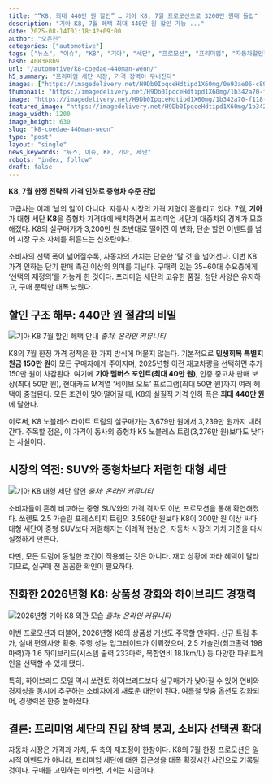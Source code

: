 ```yaml
---
title: "“K8, 최대 440만 원 할인” … 기아 K8, 7월 프로모션으로 3200만 원대 돌입"
description: "기아 K8, 7월 혜택 최대 440만 원 할인 가능 ..."
date: 2025-08-14T01:18:42+09:00
author: "오은진"
categories: ["automotive"]
tags: ["뉴스", "이슈", "K8", "기아", "세단", "프로모션", "프리미엄", "자동차할인정책", "신차구매트렌드"]
hash: 4083e8b9
url: "/automotive/k8-coedae-440man-weon/"
h5_summary: "프리미엄 세단 시장, 가격 장벽이 무너진다"
images: ["https://imagedelivery.net/H9Db0IpqceHdtipd1X60mg/0e93ae06-c89f-4b5c-58d2-787874a4d300/public", "https://imagedelivery.net/H9Db0IpqceHdtipd1X60mg/7e25f587-3375-44a3-46cc-56bd6efaa200/public", "https://imagedelivery.net/H9Db0IpqceHdtipd1X60mg/1b342a70-f118-401d-ed86-c822c5db0000/public", "https://imagedelivery.net/H9Db0IpqceHdtipd1X60mg/f797e272-3ac3-438e-37ac-4c56d32eee00/public"]
thumbnail: "https://imagedelivery.net/H9Db0IpqceHdtipd1X60mg/1b342a70-f118-401d-ed86-c822c5db0000/public"
image: "https://imagedelivery.net/H9Db0IpqceHdtipd1X60mg/1b342a70-f118-401d-ed86-c822c5db0000/public"
featured_image: "https://imagedelivery.net/H9Db0IpqceHdtipd1X60mg/1b342a70-f118-401d-ed86-c822c5db0000/public"
image_width: 1200
image_height: 630
slug: "k8-coedae-440man-weon"
type: "post"
layout: "single"
news_keywords: "뉴스, 이슈, K8, 기아, 세단"
robots: "index, follow"
draft: false
---
```


**K8, 7월 한정 전략적 가격 인하로 중형차 수준 진입**

고급차는 이제 ‘남의 일’이 아니다. 자동차 시장의 가격 지형이 흔들리고 있다. 7월, **기아**가 대형 세단 **K8**을 중형차 가격대에 배치하면서 프리미엄 세단과 대중차의 경계가 모호해졌다. K8의 실구매가가 3,200만 원 초반대로 떨어진 이 변화, 단순 할인 이벤트를 넘어 시장 구조 자체를 뒤흔드는 신호탄이다.

소비자의 선택 폭이 넓어질수록, 자동차의 가치는 단순한 ‘탈 것’을 넘어선다. 이번 K8 가격 인하는 단기 판매 촉진 이상의 의미를 지닌다. 구매력 있는 35~60대 수요층에게 ‘선택의 재정의’를 가능케 한 것이다. 프리미엄 세단의 고유한 품질, 첨단 사양은 유지하고, 구매 문턱만 대폭 낮췄다.

## 할인 구조 해부: 440만 원 절감의 비밀

![기아 K8 7월 할인 혜택 안내](https://imagedelivery.net/H9Db0IpqceHdtipd1X60mg/7e25f587-3375-44a3-46cc-56bd6efaa200/public)
*출처: 온라인 커뮤니티*


K8의 7월 한정 가격 정책은 한 가지 방식에 머물지 않는다. 기본적으로 **민생회복 특별지원금 150만 원**이 모든 구매자에게 주어지며, 2025년형 이전 재고차량을 선택하면 추가 150만 원이 차감된다. 여기에 **기아 멤버스 포인트(최대 40만 원)**, 인증 중고차 판매 보상(최대 50만 원), 현대카드 M계열 ‘세이브 오토’ 프로그램(최대 50만 원)까지 여러 혜택이 중첩된다. 모든 조건이 맞아떨어질 때, K8의 실질적 가격 인하 폭은 **최대 440만 원**에 달한다.

이로써, K8 노블레스 라이트 트림의 실구매가는 3,679만 원에서 3,239만 원까지 내려간다. 주목할 점은, 이 가격이 동사의 중형차 K5 노블레스 트림(3,276만 원)보다도 낮다는 사실이다.

## 시장의 역전: SUV와 중형차보다 저렴한 대형 세단

![기아 K8 대형 세단 할인](https://imagedelivery.net/H9Db0IpqceHdtipd1X60mg/0e93ae06-c89f-4b5c-58d2-787874a4d300/public)
*출처: 온라인 커뮤니티*


소비자들이 흔히 비교하는 중형 SUV와의 가격 격차도 이번 프로모션을 통해 확연해졌다. 쏘렌토 2.5 가솔린 프레스티지 트림의 3,580만 원보다 K8이 300만 원 이상 싸다. 대형 세단이 중형 SUV보다 저렴해지는 이례적 현상은, 자동차 시장의 가치 기준을 다시 설정하게 만든다.

다만, 모든 트림에 동일한 조건이 적용되는 것은 아니다. 재고 상황에 따라 혜택이 달라지므로, 실구매 전 꼼꼼한 확인이 필요하다.

## 진화한 2026년형 K8: 상품성 강화와 하이브리드 경쟁력

![2026년형 기아 K8 외관 모습](https://imagedelivery.net/H9Db0IpqceHdtipd1X60mg/f797e272-3ac3-438e-37ac-4c56d32eee00/public)
*출처: 온라인 커뮤니티*


이번 프로모션과 더불어, 2026년형 K8의 상품성 개선도 주목할 만하다. 신규 트림 추가, 실내 편의사양 확충, 주행 성능 업그레이드가 이뤄졌으며, 2.5 가솔린(최고출력 198마력)과 1.6 하이브리드(시스템 출력 233마력, 복합연비 18.1km/L) 등 다양한 파워트레인을 선택할 수 있게 됐다.

특히, 하이브리드 모델 역시 쏘렌토 하이브리드보다 실구매가가 낮아질 수 있어 연비와 경제성을 동시에 추구하는 소비자에게 새로운 대안이 된다. 여름철 맞춤 옵션도 강화되어, 경쟁력은 한층 높아졌다.

## 결론: 프리미엄 세단의 진입 장벽 붕괴, 소비자 선택권 확대

자동차 시장은 가격과 가치, 두 축의 재조정이 한창이다. K8의 7월 한정 프로모션은 일시적 이벤트가 아니라, 프리미엄 세단에 대한 접근성을 대폭 확장시킨 사건으로 기록될 것이다. 구매를 고민하는 이라면, 기회는 지금이다.
